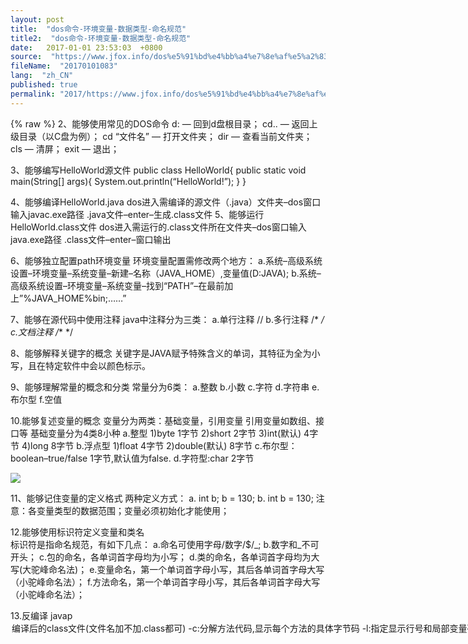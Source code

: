 ```yaml
---
layout: post
title:  "dos命令-环境变量-数据类型-命名规范"
title2:  "dos命令-环境变量-数据类型-命名规范"
date:   2017-01-01 23:53:03  +0800
source:  "https://www.jfox.info/dos%e5%91%bd%e4%bb%a4%e7%8e%af%e5%a2%83%e5%8f%98%e9%87%8f%e6%95%b0%e6%8d%ae%e7%b1%bb%e5%9e%8b%e5%91%bd%e5%90%8d%e8%a7%84%e8%8c%83.html"
fileName:  "20170101083"
lang:  "zh_CN"
published: true
permalink: "2017/https://www.jfox.info/dos%e5%91%bd%e4%bb%a4%e7%8e%af%e5%a2%83%e5%8f%98%e9%87%8f%e6%95%b0%e6%8d%ae%e7%b1%bb%e5%9e%8b%e5%91%bd%e5%90%8d%e8%a7%84%e8%8c%83.html"
---
```

{% raw %}
2、能够使用常见的DOS命令
d: — 回到d盘根目录；
cd.. — 返回上级目录（以C盘为例）；
cd “文件名” — 打开文件夹；
dir — 查看当前文件夹；
cls — 清屏；
exit — 退出；

3、能够编写HelloWorld源文件
public class HelloWorld{
public static void main(String[] args){
System.out.println(“HelloWorld!”);
}
}

4、能够编译HelloWorld.java
dos进入需编译的源文件（.java）文件夹–dos窗口输入javac.exe路径  .java文件–enter–生成.class文件
5、能够运行HelloWorld.class文件
dos进入需运行的.class文件所在文件夹–dos窗口输入java.exe路径  .class文件–enter–窗口输出

6、能够独立配置path环境变量
环境变量配置需修改两个地方：
a.系统–高级系统设置–环境变量–系统变量–新建–名称（JAVA_HOME）,变量值(D:JAVA);
b.系统–高级系统设置–环境变量–系统变量–找到“PATH”–在最前加上”%JAVA_HOME%bin;……”

7、能够在源代码中使用注释
java中注释分为三类：
a.单行注释  //
b.多行注释  /*  */
c.文档注释  /**  */

8、能够解释关键字的概念
关键字是JAVA赋予特殊含义的单词，其特征为全为小写，且在特定软件中会以颜色标示。

9、能够理解常量的概念和分类
常量分为6类：
a.整数
b.小数
c.字符
d.字符串
e.布尔型
f.空值

10.能够复述变量的概念
变量分为两类：基础变量，引用变量
引用变量如数组、接口等
基础变量分为4类8小种
a.整型
1)byte 1字节
2)short 2字节
3)int(默认) 4字节
4)long 8字节
b.浮点型
1)float 4字节
2)double(默认) 8字节
c.布尔型：boolean–true/false 1字节,默认值为false.
d.字符型:char 2字节

![](8c9cae5.png)

11、能够记住变量的定义格式
两种定义方式：
a. int b;
b = 130;
b. int b = 130;
注意：各变量类型的数据范围；变量必须初始化才能使用；

12.能够使用标识符定义变量和类名   
标识符是指命名规范，有如下几点：
a.命名可使用字母/数字/$/_;
b.数字和_不可开头；
c.包的命名，各单词首字母均为小写；
d.类的命名，各单词首字母均为大写(大驼峰命名法)；
e.变量命名，第一个单词首字母小写，其后各单词首字母大写（小驼峰命名法）；
f.方法命名，第一个单词首字母小写，其后各单词首字母大写（小驼峰命名法）；

13.反编译
javap <option> 编译后的class文件(文件名加不加.class都可)
-c:分解方法代码,显示每个方法的具体字节码
-l:指定显示行号和局部变量列表
-verbose:显示详细信息
-public|protected|default|private:显示该级别的类成员
{% endraw %}
